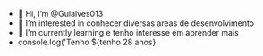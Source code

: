 - 👋 Hi, I’m @Guialves013
- 👀 I’m interested in conhecer diversas areas de desenvolvimento
- 🌱 I’m currently learning e tenho interesse em aprender mais 
- console.log('Tenho ${tenho 28 anos}
 





<!---
Guialves013/Guialves013 is a ✨ special ✨ repository because its `README.md` (this file) appears on your GitHub profile.
You can click the Preview link to take a look at your changes.
--->
